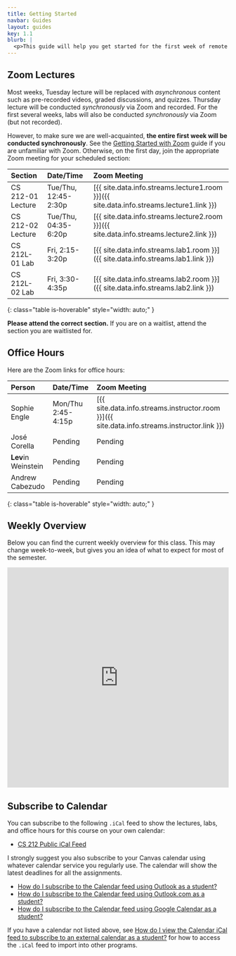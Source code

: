 ```yaml
---
title: Getting Started
navbar: Guides
layout: guides
key: 1.1
blurb: |
  <p>This guide will help you get started for the first week of remote learning for CS 212 Software Development with Professor Sophie Engle.</p>
---
```


## Zoom Lectures

Most weeks, Tuesday lecture will be replaced with *asynchronous* content such as pre-recorded videos, graded discussions, and quizzes. Thursday lecture will be conducted *synchronously* via Zoom and recorded. For the first several weeks, labs will also be conducted *synchronously* via Zoom (but not recorded).

However, to make sure we are well-acquainted, **the entire first week will be conducted synchronously**. See the [Getting Started with Zoom](/guides/general/getting-started-with-zoom.html) guide if you are unfamiliar with Zoom. Otherwise, on the first day, join the appropriate Zoom meeting for your scheduled section:

| Section | Date/Time | Zoom Meeting |
|:--------|:----------|:-------------|
| CS 212-01 Lecture | Tue/Thu, 12:45-2:30p | [{{ site.data.info.streams.lecture1.room }}]({{ site.data.info.streams.lecture1.link }}) |
| CS 212-02 Lecture | Tue/Thu, 04:35-6:20p | [{{ site.data.info.streams.lecture2.room }}]({{ site.data.info.streams.lecture2.link }}) |
| CS 212L-01 Lab    | Fri, 2:15-3:20p | [{{ site.data.info.streams.lab1.room }}]({{ site.data.info.streams.lab1.link }}) |
| CS 212L-02 Lab    | Fri, 3:30-4:35p | [{{ site.data.info.streams.lab2.room }}]({{ site.data.info.streams.lab2.link }}) |
{: class="table is-hoverable" style="width: auto;" }

**Please attend the correct section.** If you are on a waitlist, attend the section you are waitlisted for.

## Office Hours

Here are the Zoom links for office hours:

| Person | Date/Time | Zoom Meeting |
|:--------|:----------|:------------|
| Sophie Engle | Mon/Thu 2:45-4:15p | [{{ site.data.info.streams.instructor.room }}]({{ site.data.info.streams.instructor.link }}) |
| José Corella | Pending | Pending |
| **Lev**in Weinstein | Pending | Pending |
| Andrew Cabezudo | Pending | Pending |
{: class="table is-hoverable" style="width: auto;" }

## Weekly Overview

Below you can find the current weekly overview for this class. This may change week-to-week, but gives you an idea of what to expect for most of the semester.

<div class="has-text-centered">
<iframe src="https://calendar.google.com/calendar/embed?height=500&amp;wkst=1&amp;bgcolor=%23ffffff&amp;ctz=America%2FLos_Angeles&amp;src=Y3MudXNmY2EuZWR1XzNnaDZiMmkybDM0cnNoNm1iY29zOHFyYXBnQGdyb3VwLmNhbGVuZGFyLmdvb2dsZS5jb20&amp;src=Y3MudXNmY2EuZWR1X200cGZ1Z2l2ZXM5ODI0c3ZtcWk5NHZ1Y2hrQGdyb3VwLmNhbGVuZGFyLmdvb2dsZS5jb20&amp;src=YTk5dTFqamFoZjhpajRjMmJxbWZ0cmJuNXIwZXI3NG1AaW1wb3J0LmNhbGVuZGFyLmdvb2dsZS5jb20&amp;color=%23B39DDB&amp;color=%230B8043&amp;color=%230B8043&amp;title=CS%20212%20Fall%202021&amp;mode=WEEK&amp;showCalendars=0&amp;showTabs=0&amp;showPrint=0&amp;showNav=1&amp;showDate=1&amp;showTitle=0" style="border: none;" width="100%" height="500" frameborder="0" scrolling="no"></iframe>
</div>

## Subscribe to Calendar

You can subscribe to the following `.iCal` feed to show the lectures, labs, and office hours for this course on your own calendar:

  - [CS 212 Public iCal Feed](https://calendar.google.com/calendar/ical/cs.usfca.edu_m4pfugives9824svmqi94vuchk%40group.calendar.google.com/public/basic.ics)

I strongly suggest you also subscribe to your Canvas calendar using whatever calendar service you regularly use. The calendar will show the latest deadlines for all the assignments.

  - [How do I subscribe to the Calendar feed using Outlook as a student?](https://community.canvaslms.com/t5/Student-Guide/How-do-I-subscribe-to-the-Calendar-feed-using-Outlook-as-a/ta-p/531)
  - [How do I subscribe to the Calendar feed using Outlook.com as a student?](https://community.canvaslms.com/t5/Student-Guide/How-do-I-subscribe-to-the-Calendar-feed-using-Outlook-com-as-a/ta-p/285)
  - [How do I subscribe to the Calendar feed using Google Calendar as a student?](https://community.canvaslms.com/t5/Student-Guide/How-do-I-subscribe-to-the-Calendar-feed-using-Google-Calendar-as/ta-p/535)

If you have a calendar not listed above, see [How do I view the Calendar iCal feed to subscribe to an external calendar as a student?](https://community.canvaslms.com/t5/Student-Guide/How-do-I-view-the-Calendar-iCal-feed-to-subscribe-to-an-external/ta-p/331) for how to access the `.iCal` feed to import into other programs.
